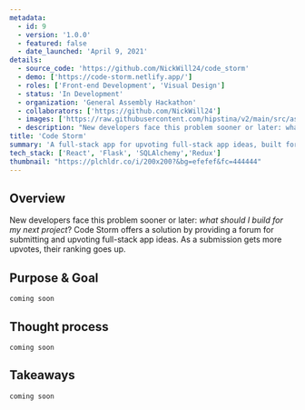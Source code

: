 ```yaml
---
metadata:  
  - id: 9 
  - version: '1.0.0' 
  - featured: false 
  - date_launched: 'April 9, 2021' 
details: 
  - source_code: 'https://github.com/NickWill24/code_storm'
  - demo: ['https://code-storm.netlify.app/']
  - roles: ['Front-end Development', 'Visual Design']
  - status: 'In Development'
  - organization: 'General Assembly Hackathon'
  - collaborators: ['https://github.com/NickWill24']
  - images: ['https://raw.githubusercontent.com/hipstina/v2/main/src/assets/code-storm.png']
  - description: "New developers face this problem sooner or later: what should I build for my next project? Code Storm solves this problem by providing a forum for submitting and upvoting full-stack app ideas. As a submission gets more upvotes, their ranking goes up."
title: 'Code Storm'
summary: 'A full-stack app for upvoting full-stack app ideas, built for a 24-hour Hackathon.'
tech_stack: ['React', 'Flask', 'SQLAlchemy','Redux']
thumbnail: "https://plchldr.co/i/200x200?&bg=efefef&fc=444444"
---
```


## Overview

New developers face this problem sooner or later: *what should I build for my next project*? Code Storm offers a solution by providing a forum for submitting and upvoting full-stack app ideas. As a submission gets more upvotes, their ranking goes up.

## Purpose & Goal
`coming soon`


## Thought process
`coming soon`


## Takeaways
`coming soon`